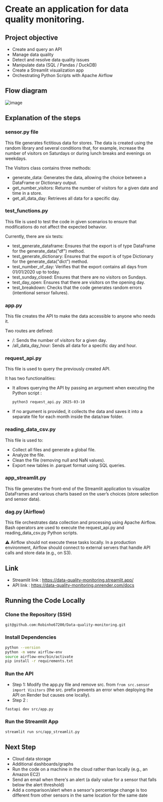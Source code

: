 # Create an application for data quality monitoring.

## Project objective

- Create and query an API
- Manage data quality
- Detect and resolve data quality issues
- Manipulate data (SQL / Pandas / DuckDB)
- Create a Streamlit visualization app
- Orchestrating Python Scripts with Apache Airflow

## Flow diagram

![image](https://github.com/user-attachments/assets/0561514c-a47f-482e-bbce-c5f98911d1b8)


## Explanation of the steps

### sensor.py file

This file generates fictitious data for stores.
The data is created using the random library and several conditions that, for example, increase the number of visitors on Saturdays or during lunch breaks and evenings on weekdays.

The Visitors class contains three methods:
  - generate_data: Generates the data, allowing the choice between a DataFrame or Dictionary output.
  - get_number_visitors: Returns the number of visitors for a given date and time in a store.
  - get_all_data_day: Retrieves all data for a specific day.

### test_functions.py

This file is used to test the code in given scenarios to ensure that modifications do not affect the expected behavior.

Currently, there are six tests:

  - test_generate_dataframe: Ensures that the export is of type DataFrame for the generate_data("df") method.
  - test_generate_dictionary: Ensures that the export is of type Dictionary for the generate_data("dict") method.
  - test_number_of_day: Verifies that the export contains all days from 01/01/2020 up to today.
  - test_sunday_closed: Ensures that there are no visitors on Sundays.
  - test_day_open: Ensures that there are visitors on the opening day.
  - test_breakdown: Checks that the code generates random errors (intentional sensor failures).

### app.py

This file creates the API to make the data accessible to anyone who needs it.

Two routes are defined:

  - /: Sends the number of visitors for a given day.
  - /all_data_day_hour: Sends all data for a specific day and hour.

### request_api.py

This file is used to query the previously created API.

It has two functionalities:
  - It allows querying the API by passing an argument when executing the Python script :
    ```bash
    python3 request_api.py 2025-03-10
    ```
  - If no argument is provided, it collects the data and saves it into a separate file for each month inside the data/raw folder.

### reading_data_csv.py

This file is used to:
  - Collect all files and generate a global file.
  - Analyze the file.
  - Clean the file (removing null and NaN values).
  - Export new tables in .parquet format using SQL queries.

### app_streamlit.py

This file generates the front-end of the Streamlit application to visualize DataFrames and various charts based on the user’s choices (store selection and sensor data).

### dag.py (Airflow)

This file orchestrates data collection and processing using Apache Airflow.
Bash operators are used to execute the request_api.py and reading_data_csv.py Python scripts.

⚠️ Airflow should not execute these tasks locally. In a production environment, Airflow should connect to external servers that handle API calls and store data (e.g., on S3).

## Link
  - Streamlit link : https://data-quality-monitoring.streamlit.app/
  - API link : https://data-quality-monitoring.onrender.com/docs

## Running the Code Locally

### Clone the Repository (SSH)
```bash
git@github.com:Robinho67200/Data-quality-monitoring.git
```

### Install Dependencies
```bash
python --version
python -m venv airflow-env
source airflow-env/bin/activate
pip install -r requirements.txt
```

### Run the API
  - Step 1: Modify the app.py file and remove src. from `from src.sensor import Visitors` (the src. prefix prevents an error when deploying the API on Render but causes one locally).
  - Step 2 :
```bash
fastapi dev src/app.py
```

### Run the Streamlit App
```bash
streamlit run src/app_streamlit.py
```


## Next Step
  - Cloud data storage
  - Additional dashboards/graphs
  - Run the code on a machine in the cloud rather than locally (e.g., an Amazon EC2)
  - Send an email when there's an alert (a daily value for a sensor that falls below the alert threshold)
  - Add a comparison/alert when a sensor's percentage change is too different from other sensors in the same location for the same date
